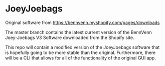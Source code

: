 # JoeyJoebags
Original software from https://bennvenn.myshopify.com/pages/downloads

The master branch contains the latest current version of the BennVenn Joey-Joebags V3 Software downloaded from the Shopify site.

This repo will contain a modified version of the JoeyJoebags software that is hopefully going to be more stable than the original.
Furthermore, there will be a CLI that allows for all of the functionality of the original GUI app.
